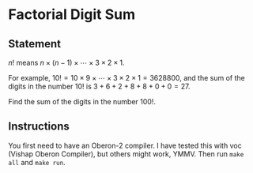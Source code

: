 # Factorial Digit Sum

## Statement

$n!$ means $n \times (n - 1) \times \cdots \times 3 \times 2 \times 1$.

For example, $10! = 10 \times 9 \times \cdots \times 3 \times 2 \times 1 = 3628800$, and the sum of the digits in the number $10!$ is $3 + 6 + 2 + 8 + 8 + 0 + 0 = 27$.

Find the sum of the digits in the number $100!$.
## Instructions

You first need to have an Oberon-2 compiler. I have tested this with
voc (Vishap Oberon Compiler), but others might work, YMMV. Then run `make all` 
and `make run`.
